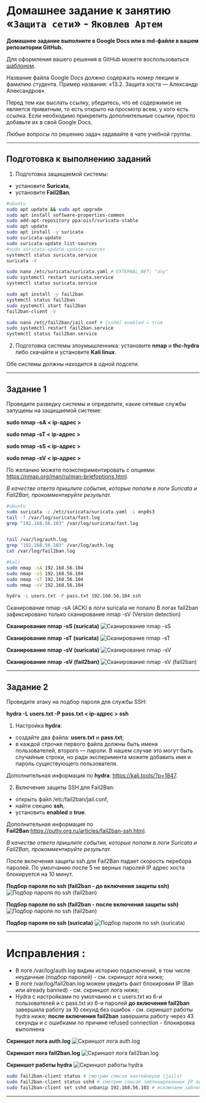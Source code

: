 # Домашнее задание к занятию  «`Защита сети`» - `Яковлев Артем`

**Домашнее задание выполните в Google Docs или в md-файле в вашем репозитории GitHub.** 

Для оформления вашего решения в GitHub можете воспользоваться [шаблоном](https://github.com/netology-code/sys-pattern-homework).

Название файла Google Docs должно содержать номер лекции и фамилию студента. Пример названия: «13.2. Защита хоста — Александр Александров».

Перед тем как выслать ссылку, убедитесь, что её содержимое не является приватным, то есть открыто на просмотр всем, у кого есть ссылка. Если необходимо прикрепить дополнительные ссылки, просто добавьте их в свой Google Docs.

Любые вопросы по решению задач задавайте в чате учебной группы.

------

## Подготовка к выполнению заданий

1. Подготовка защищаемой системы:

- установите **Suricata**,
- установите **Fail2Ban**.

```bash
#ubuntu
sudo apt update && sudo apt upgrade
sudo apt install software-properties-common
sudo add-apt-repository ppa:oisf/suricata-stable
sudo apt update
sudo apt install -y suricata
sudo suricata-update
sudo suricata-update list-sources
#sudo suricata-update update-sources
systemctl status suricata.service
suricata -V

sudo nano /etc/suricata/suricata.yaml # EXTERNAL_NET: "any"
sudo systemctl restart suricata.service
systemctl status suricata.service

sudo apt install -y fail2ban
systemctl status fail2ban
sudo systemctl start fail2ban
fail2ban-client -V

sudo nano /etc/fail2ban/jail.conf # [sshd] enabled = true
sudo systemctl restart fail2ban.service
systemctl status fail2ban.service
```

2. Подготовка системы злоумышленника: установите **nmap** и **thc-hydra** либо скачайте и установите **Kali linux**.

Обе системы должны находится в одной подсети.

------

## Задание 1

Проведите разведку системы и определите, какие сетевые службы запущены на защищаемой системе:

**sudo nmap -sA < ip-адрес >**

**sudo nmap -sT < ip-адрес >**

**sudo nmap -sS < ip-адрес >**

**sudo nmap -sV < ip-адрес >**

По желанию можете поэкспериментировать с опциями: https://nmap.org/man/ru/man-briefoptions.html.


*В качестве ответа пришлите события, которые попали в логи Suricata и Fail2Ban, прокомментируйте результат.*



```bash
#ubuntu
sudo suricata -c /etc/suricata/suricata.yaml -i enp0s3
tail -f /var/log/suricata/fast.log
grep "192.168.56.103" /var/log/suricata/fast.log


tail /var/log/auth.log
grep "192.168.56.103" /var/log/auth.log
cat /var/log/fail2ban.log

#kali
sudo nmap -sA 192.168.56.104
sudo nmap -sS 192.168.56.104
sudo nmap -sT 192.168.56.104
sudo nmap -sV 192.168.56.104

hydra -L users.txt -P pass.txt 192.168.56.104 ssh
```
Сканирование nmap -sA (ACK) в логи suricata не попало
В логах fail2ban зафиксировано только сканирование nmap -sV (Version detection)

**Сканирование nmap -sS (suricata)**
![Сканирование nmap -sS](https://github.com/temagraf/set_protect/blob/main/img/13-3-1-nmap-sS.png "Сканирование nmap -sS")

**Сканирование nmap -sT (suricata)**
![Сканирование nmap -sT](https://github.com/temagraf/set_protect/blob/main/img/13-3-1-nmap-sT.png "Сканирование nmap -sT")

**Сканирование nmap -sV (suricata)**
![Сканирование nmap -sV](https://github.com/temagraf/set_protect/blob/main/img/13-3-1-nmap-sV.png "Сканирование nmap -sV")

**Сканирование nmap -sV (fail2ban)**
![Сканирование nmap -sV (fail2ban)](https://github.com/temagraf/set_protect/blob/main/img/13-3-2-nmap-sV-fail2ban-log.png "Сканирование nmap -sV (fail2ban)")

------

## Задание 2

Проведите атаку на подбор пароля для службы SSH:

**hydra -L users.txt -P pass.txt < ip-адрес > ssh**

1. Настройка **hydra**: 
 
 - создайте два файла: **users.txt** и **pass.txt**;
 - в каждой строчке первого файла должны быть имена пользователей, второго — пароли. В нашем случае это могут быть случайные строки, но ради эксперимента можете добавить имя и пароль существующего пользователя.

Дополнительная информация по **hydra**: https://kali.tools/?p=1847.

2. Включение защиты SSH для Fail2Ban:

-  открыть файл /etc/fail2ban/jail.conf,
-  найти секцию **ssh**,
-  установить **enabled**  в **true**.

Дополнительная информация по **Fail2Ban**:https://putty.org.ru/articles/fail2ban-ssh.html.

*В качестве ответа пришлите события, которые попали в логи Suricata и Fail2Ban, прокомментируйте результат.*


После включения защиты ssh для Fail2Ban падает скорость перебора паролей. По умолчанию после 5 не верных паролей IP адрес хоста блокируется на 10 минут.

**Подбор пароля по ssh (fail2ban - до включения защиты ssh)**
![Подбор пароля по ssh (fail2ban)](https://github.com/temagraf/set_protect/blob/main/img/13-3-2-hydra-fail2ban-off.png "Подбор пароля по ssh (fail2ban - до включения защиты ssh)")

**Подбор пароля по ssh (fail2ban - после включения защиты ssh)**
![Подбор пароля по ssh (fail2ban)](https://github.com/temagraf/set_protect/blob/main/img/13-3-2-hydra-fail2ban-on.png "Подбор пароля по ssh (fail2ban - полсе включения защиты ssh)")

**Подбор пароля по ssh (suricata)**
![Подбор пароля по ssh (suricata)](https://github.com/temagraf/set_protect/blob/main/img/13-3-2-hydra-suricata.png "Подбор пароля по ssh (suricata)")

---
# Исправления :

- В логе /var/log/auth.log видим историю подключений, в том числе неудачные (подбор паролей) - см. скриншот лога ниже;
- В логе /var/log/fail2ban.log можем увидить факт блокировки IP (Ban или already banned) - см. скриншот лога ниже;
- Hydra с настройками по умолчанию и с users.txt из 6-и пользователей и с pass.txt из 6-и паролей
**до включения fail2ban** завершила работу за 10 секунд без ошибок - см. скриншот работы hydra ниже;
**после включения fail2ban** завершила работу через 43 секунды и с ошибками по причине refused connection - блокировка выполнена 

**Скриншот лога auth.log**
![Скриншот лога auth.log](https://github.com/temagraf/set_protect/blob/main/img/13-3-2-auth.log.png "Скриншот лога auth.log")

**Скриншот лога fail2ban.log**
![Скриншот лога fail2ban.log](https://github.com/temagraf/set_protect/blob/main/img/13-3-2-fail2ban.log.png "Скриншот лога fail2ban.log")

**Скриншот работы hydra**
![Скриншот работы hydra](https://github.com/temagraf/set_protect/blob/main/img/13-3-2-Hydra.png "Скриншот работы hydra")

```bash
sudo fail2ban-client status # смотрим список контейнеров (jails)
sudo fail2ban-client status sshd # смотрим список заблокированных IP адресов по ssh
sudo fail2ban-client set sshd unbanip 192.168.56.103 # исключаем заблокированный IP
```

------
